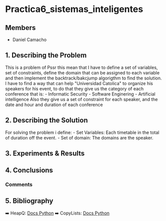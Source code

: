 # Practica6_sistemas_inteligentes
## Members

- Daniel Camacho

## 1. Describing the Problem
This is a problem of Pssr this mean that I have  to define  a set of variables, set of constraints, define the domain that can be assigned to each variable and then implement the backtrack/bakcjump algorigthm to find the solution.
I have to find a way that can help "Universidad Catolica" to organize his speakers for his event, to do that they give us the category of each conference that is:
    - Informatic Security
    - Software Enginering
    - Artificial intelligence
Also they give us a set of constraint for each speaker, and the date and hour and duration of each conference

## 2. Describing the Solution
For solving the problem i define:
    - Set Variables: Each timetable in the total of duration off the event.
    - Set of domain: The domains are the speaker.
    


## 3. Experiments & Results

## 4. Conclusions

### Comments


## 5. Bibliography


➡️  HeapQ: [Docs Python][heapq]
➡️  CopyLists: [Docs Python][copy]

[heapq]: https://docs.python.org/3/library/heapq.html
[copy]: https://docs.python.org/3/library/copy.html?highlight=copy#module-copy